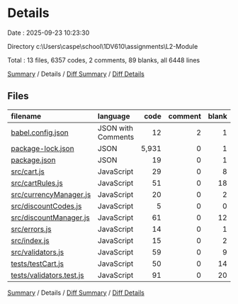 # Details

Date : 2025-09-23 10:23:30

Directory c:\\Users\\caspe\\school\\1DV610\\assignments\\L2-Module

Total : 13 files,  6357 codes, 2 comments, 89 blanks, all 6448 lines

[Summary](results.md) / Details / [Diff Summary](diff.md) / [Diff Details](diff-details.md)

## Files
| filename | language | code | comment | blank | total |
| :--- | :--- | ---: | ---: | ---: | ---: |
| [babel.config.json](/babel.config.json) | JSON with Comments | 12 | 2 | 1 | 15 |
| [package-lock.json](/package-lock.json) | JSON | 5,931 | 0 | 1 | 5,932 |
| [package.json](/package.json) | JSON | 19 | 0 | 1 | 20 |
| [src/cart.js](/src/cart.js) | JavaScript | 29 | 0 | 8 | 37 |
| [src/cartRules.js](/src/cartRules.js) | JavaScript | 51 | 0 | 18 | 69 |
| [src/currencyManager.js](/src/currencyManager.js) | JavaScript | 20 | 0 | 2 | 22 |
| [src/discountCodes.js](/src/discountCodes.js) | JavaScript | 5 | 0 | 0 | 5 |
| [src/discountManager.js](/src/discountManager.js) | JavaScript | 61 | 0 | 12 | 73 |
| [src/errors.js](/src/errors.js) | JavaScript | 14 | 0 | 1 | 15 |
| [src/index.js](/src/index.js) | JavaScript | 15 | 0 | 2 | 17 |
| [src/validators.js](/src/validators.js) | JavaScript | 59 | 0 | 9 | 68 |
| [tests/testCart.js](/tests/testCart.js) | JavaScript | 50 | 0 | 14 | 64 |
| [tests/validators.test.js](/tests/validators.test.js) | JavaScript | 91 | 0 | 20 | 111 |

[Summary](results.md) / Details / [Diff Summary](diff.md) / [Diff Details](diff-details.md)